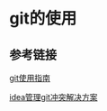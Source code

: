 # git的使用

## 参考链接

[git使用指南](http://www.jianshu.com/p/a980fc1eb626)

[idea管理git冲突解决方案](http://blog.csdn.net/liangyihuai/article/details/52277689)
